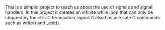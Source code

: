 This is a simpler project to teach us about the use of signals and signal handlers. 
In this project it creates an infinite while loop that can only be stopped by the ctrl+C termination signal.
It also has use safe C commands such as write() and _exit().
